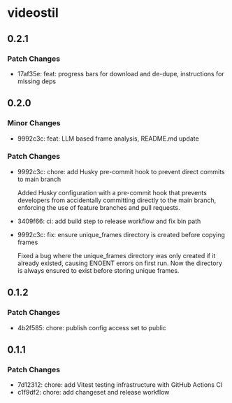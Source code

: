 # videostil

## 0.2.1

### Patch Changes

- 17af35e: feat: progress bars for download and de-dupe, instructions for missing deps

## 0.2.0

### Minor Changes

- 9992c3c: feat: LLM based frame analysis, README.md update

### Patch Changes

- 9992c3c: chore: add Husky pre-commit hook to prevent direct commits to main branch

  Added Husky configuration with a pre-commit hook that prevents developers from accidentally committing directly to the main branch, enforcing the use of feature branches and pull requests.

- 3409f66: ci: add build step to release workflow and fix bin path
- 9992c3c: fix: ensure unique_frames directory is created before copying frames

  Fixed a bug where the unique_frames directory was only created if it already existed, causing ENOENT errors on first run. Now the directory is always ensured to exist before storing unique frames.

## 0.1.2

### Patch Changes

- 4b2f585: chore: publish config access set to public

## 0.1.1

### Patch Changes

- 7d12312: chore: add Vitest testing infrastructure with GitHub Actions CI
- c1f9df2: chore: add changeset and release workflow
